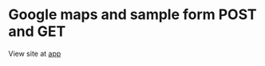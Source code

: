 # Google maps and sample form POST and GET

View site at [app](https://clever-beaver-856bf3.netlify.app/)
